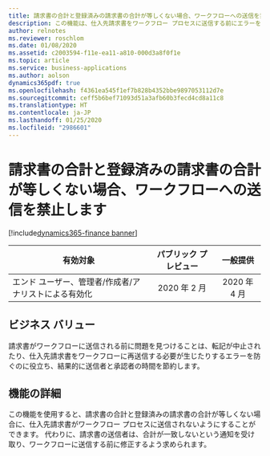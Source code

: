 ```yaml
---
title: 請求書の合計と登録済みの請求書の合計が等しくない場合、ワークフローへの送信を禁止します
description: この機能は、仕入先請求書をワークフロー プロセスに送信する前にエラーを特定して修正するのに役立ちます。
author: relnotes
ms.reviewer: roschlom
ms.date: 01/08/2020
ms.assetid: c2003594-f11e-ea11-a810-000d3a8f0f1e
ms.topic: article
ms.service: business-applications
ms.author: aolson
dynamics365pdf: true
ms.openlocfilehash: f4361ea545f1ef7b828b4352bbe9897053112d7e
ms.sourcegitcommit: ceff5b6bef71093d51a3afb60b3fecd4cd8a11c8
ms.translationtype: HT
ms.contentlocale: ja-JP
ms.lasthandoff: 01/25/2020
ms.locfileid: "2986601"
---
```

# <a name="prohibit-submission-to-workflow-when-the-invoice-total-and-registered-invoice-total-are-not-equal"></a>請求書の合計と登録済みの請求書の合計が等しくない場合、ワークフローへの送信を禁止します
[!include[dynamics365-finance banner](../includes/dynamics365-finance.md)]

| 有効対象    |  パブリック プレビュー | 一般提供 | 
| ---------- | :----------: |:----------: |
|エンド ユーザー、管理者/作成者/アナリストによる有効化|2020 年 2 月| 2020 年 4 月|


## <a name="business-value"></a>ビジネス バリュー
<!-- bv start -->
請求書がワークフローに送信される前に問題を見つけることは、転記が中止されたり、仕入先請求書をワークフローに再送信する必要が生じたりするエラーを防ぐのに役立ち、結果的に送信者と承認者の時間を節約します。 
<!-- bv end -->



## <a name="feature-details"></a>機能の詳細
<!--feature detail start -->
この機能を使用すると、請求書の合計と登録済みの請求書の合計が等しくない場合に、仕入先請求書がワークフロー プロセスに送信されないようにすることができます。 代わりに、請求書の送信者は、合計が一致しないという通知を受け取り、ワークフローに送信する前に修正するよう求められます。  
<!--feature detail end -->










